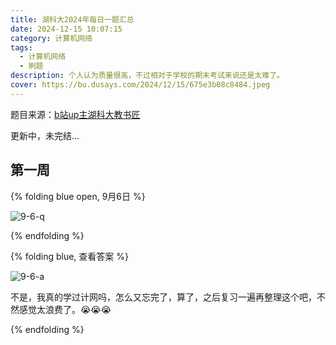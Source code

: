```yaml
---
title: 湖科大2024年每日一题汇总
date: 2024-12-15 10:07:15
category: 计算机网络
tags:
  - 计算机网络
  - 刷题
description: 个人认为质量很高，不过相对于学校的期末考试来说还是太难了。
cover: https://bu.dusays.com/2024/12/15/675e3b08c8484.jpeg
---
```

题目来源：[b站up主湖科大教书匠](https://space.bilibili.com/360996402)

更新中，未完结...

## 第一周

{% folding blue open, 9月6日 %}

![9-6-q](https://bu.dusays.com/2024/12/15/675ec03f4e0d5.webp)

{% endfolding %}

{% folding blue, 查看答案 %}

![9-6-a](https://bu.dusays.com/2024/12/15/675ec0262578c.webp)

不是，我真的学过计网吗，怎么又忘完了，算了，之后复习一遍再整理这个吧，不然感觉太浪费了。😭😭😭

{% endfolding %}